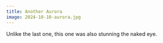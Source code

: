 ```yaml
---
title: Another Aurora
image: 2024-10-10-aurora.jpg
---
```


Unlike the last one, this one was also stunning the naked eye.

<!--more-->
